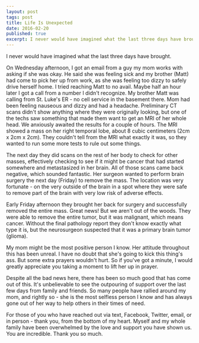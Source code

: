 ```yaml
---
layout: post
tags: post
title: Life Is Unexpected
date: 2016-02-20
published: true
excerpt: I never would have imagined what the last three days have brought. This was the beginning of one of the most impactful series of events in my life.
---
```

I never would have imagined what the last three days have brought.

On Wednesday afternoon, I got an email from a guy my mom works with asking if she was okay. He said she was feeling sick and my brother (Matt) had come to pick her up from work, as she was feeling too dizzy to safely drive herself home. I tried reaching Matt to no avail. Maybe half an hour later I got a call from a number I didn't recognize. My brother Matt was calling from St. Luke's ER - no cell service in the basement there. Mom had been feeling nauseous and dizzy and had a headache. Preliminary CT scans didn't show anything where they were originally looking, but one of the techs saw something that made them want to get an MRI of her whole head. We anxiously awaited the results for a couple of hours. The MRI showed a mass on her right temporal lobe, about 8 cubic centimeters (2cm x 2cm x 2cm). They couldn't tell from the MRI what exactly it was, so they wanted to run some more tests to rule out some things.

The next day they did scans on the rest of her body to check for other masses, effectively checking to see if it might be cancer that had started somewhere and metastasized in her brain. All of those scans came back negative, which sounded fantastic. Her surgeon wanted to perform brain surgery the next day (Friday) to remove the mass. The location was very fortunate - on the very outside of the brain in a spot where they were safe to remove part of the brain with very low risk of adverse effects.

Early Friday afternoon they brought her back for surgery and successfully removed the entire mass. Great news! But we aren't out of the woods. They were able to remove the entire tumor, but it was malignant, which means cancer. Without the final pathology report they don't know exactly what type it is, but the neurosurgeon suspected that it was a primary brain tumor (glioma).


My mom might be the most positive person I know. Her attitude throughout this has been unreal. I have no doubt that she's going to kick this thing's ass. But some extra prayers wouldn't hurt. So if you've got a minute, I would greatly appreciate you taking a moment to lift her up in prayer.

Despite all the bad news here, there has been so much good that has come out of this. It's unbelievable to see the outpouring of support over the last few days from family and friends. So many people have rallied around my mom, and rightly so - she is the most selfless person I know and has always gone out of her way to help others in their times of need.

For those of you who have reached out via text, Facebook, Twitter, email, or in person - thank you, from the bottom of my heart. Myself and my whole family have been overwhelmed by the love and support you have shown us. You are incredible. Thank you so much.
